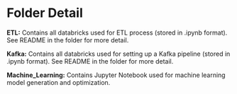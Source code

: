 # Folder Detail

**ETL:** Contains all databricks used for ETL process (stored in .ipynb format). See README in the folder for more detail.

**Kafka:** Contains all databricks used for setting up a Kafka pipeline (stored in .ipynb format). See README in the folder for more detail.

**Machine_Learning:** Contains Jupyter Notebook used for machine learning model generation and optimization.
